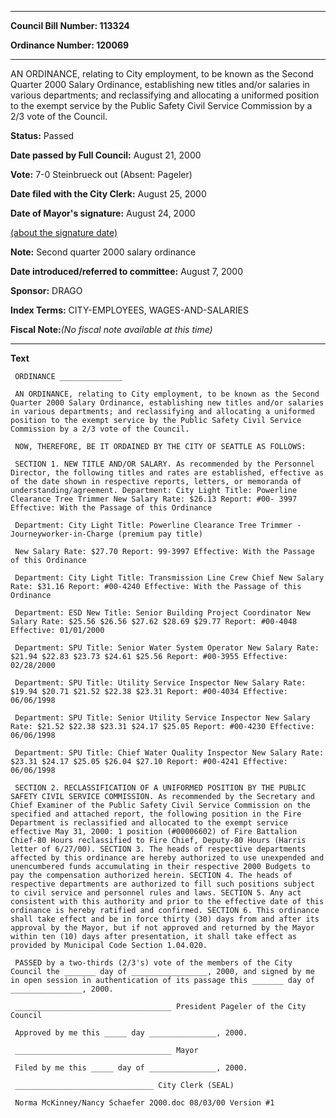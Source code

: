 

********

**Council Bill Number: 113324**
   
**Ordinance Number: 120069**
********

 AN ORDINANCE, relating to City employment, to be known as the Second Quarter 2000 Salary Ordinance, establishing new titles and/or salaries in various departments; and reclassifying and allocating a uniformed position to the exempt service by the Public Safety Civil Service Commission by a 2/3 vote of the Council.

**Status:** Passed
   
**Date passed by Full Council:** August 21, 2000
   
**Vote:** 7-0 Steinbrueck out (Absent: Pageler)
   
**Date filed with the City Clerk:** August 25, 2000
   
**Date of Mayor's signature:** August 24, 2000
   
[(about the signature date)](/~public/approvaldate.htm)
   
   
**Note:** Second quarter 2000 salary ordinance

   
**Date introduced/referred to committee:** August 7, 2000
   
**Sponsor:** DRAGO
   
   
**Index Terms:** CITY-EMPLOYEES, WAGES-AND-SALARIES

**Fiscal Note:**_(No fiscal note available at this time)_

********

**Text**
   
```
 ORDINANCE ______________

 AN ORDINANCE, relating to City employment, to be known as the Second Quarter 2000 Salary Ordinance, establishing new titles and/or salaries in various departments; and reclassifying and allocating a uniformed position to the exempt service by the Public Safety Civil Service Commission by a 2/3 vote of the Council.

 NOW, THEREFORE, BE IT ORDAINED BY THE CITY OF SEATTLE AS FOLLOWS:

 SECTION 1. NEW TITLE AND/OR SALARY. As recommended by the Personnel Director, the following titles and rates are established, effective as of the date shown in respective reports, letters, or memoranda of understanding/agreement. Department: City Light Title: Powerline Clearance Tree Trimmer New Salary Rate: $26.13 Report: #00- 3997 Effective: With the Passage of this Ordinance

 Department: City Light Title: Powerline Clearance Tree Trimmer - Journeyworker-in-Charge (premium pay title)

 New Salary Rate: $27.70 Report: 99-3997 Effective: With the Passage of this Ordinance

 Department: City Light Title: Transmission Line Crew Chief New Salary Rate: $31.16 Report: #00-4240 Effective: With the Passage of this Ordinance

 Department: ESD New Title: Senior Building Project Coordinator New Salary Rate: $25.56 $26.56 $27.62 $28.69 $29.77 Report: #00-4048 Effective: 01/01/2000

 Department: SPU Title: Senior Water System Operator New Salary Rate: $21.94 $22.83 $23.73 $24.61 $25.56 Report: #00-3955 Effective: 02/28/2000

 Department: SPU Title: Utility Service Inspector New Salary Rate: $19.94 $20.71 $21.52 $22.38 $23.31 Report: #00-4034 Effective: 06/06/1998

 Department: SPU Title: Senior Utility Service Inspector New Salary Rate: $21.52 $22.38 $23.31 $24.17 $25.05 Report: #00-4230 Effective: 06/06/1998

 Department: SPU Title: Chief Water Quality Inspector New Salary Rate: $23.31 $24.17 $25.05 $26.04 $27.10 Report: #00-4241 Effective: 06/06/1998

 SECTION 2. RECLASSIFICATION OF A UNIFORMED POSITION BY THE PUBLIC SAFETY CIVIL SERVICE COMMISSION. As recommended by the Secretary and Chief Examiner of the Public Safety Civil Service Commission on the specified and attached report, the following position in the Fire Department is reclassified and allocated to the exempt service effective May 31, 2000: 1 position (#00006602) of Fire Battalion Chief-80 Hours reclassified to Fire Chief, Deputy-80 Hours (Harris letter of 6/27/00). SECTION 3. The heads of respective departments affected by this ordinance are hereby authorized to use unexpended and unencumbered funds accumulating in their respective 2000 Budgets to pay the compensation authorized herein. SECTION 4. The heads of respective departments are authorized to fill such positions subject to civil service and personnel rules and laws. SECTION 5. Any act consistent with this authority and prior to the effective date of this ordinance is hereby ratified and confirmed. SECTION 6. This ordinance shall take effect and be in force thirty (30) days from and after its approval by the Mayor, but if not approved and returned by the Mayor within ten (10) days after presentation, it shall take effect as provided by Municipal Code Section 1.04.020.

 PASSED by a two-thirds (2/3's) vote of the members of the City Council the _______ day of _________________, 2000, and signed by me in open session in authentication of its passage this _______ day of ________________, 2000.

 ___________________________________ President Pageler of the City Council

 Approved by me this _____ day _______________, 2000.

 ___________________________________ Mayor

 Filed by me this _____ day of _______________, 2000.

 _______________________________ City Clerk (SEAL)

 Norma McKinney/Nancy Schaefer 2Q00.doc 08/03/00 Version #1

```
